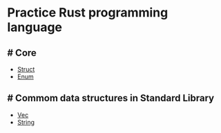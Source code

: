 # Practice Rust programming language

## # Core

- [Struct](./struct.rs)
- [Enum](./enum.rs)

## # Commom data structures in Standard Library

- [Vec](./vec.rs)
- [String](./string.rs)

